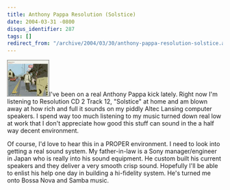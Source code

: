 ```yaml
---
title: Anthony Pappa Resolution (Solstice)
date: 2004-03-31 -0800
disqus_identifier: 287
tags: []
redirect_from: "/archive/2004/03/30/anthony-pappa-resolution-solstice.aspx/"
---
```


![](/images/AnthonyPappaResolution.jpg)I've been on a real Anthony Pappa
kick lately. Right now I'm listening to Resolution CD 2 Track 12,
"Solstice" at home and am blown away at how rich and full it sounds on
my piddly Altec Lansing computer speakers. I spend way too much
listening to my music turned down real low at work that I don't
appreciate how good this stuff can sound in the a half way decent
environment.

Of course, I'd love to hear this in a PROPER environment. I need to look
into getting a real sound system. My father-in-law is a Sony
manager/engineer in Japan who is really into his sound equipment. He
custom built his current speakers and they deliver a very smooth crisp
sound. Hopefully I'll be able to enlist his help one day in building a
hi-fidelity system. He's turned me onto Bossa Nova and Samba music.

